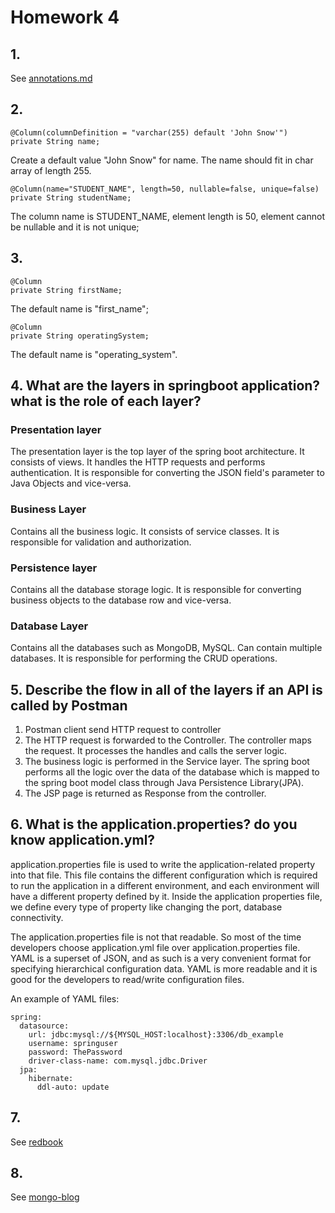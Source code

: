 # Homework 4
## 1. 
See [annotations.md](./annotations.md)

## 2. 
```
@Column(columnDefinition = "varchar(255) default 'John Snow'")
private String name;
```
Create a default value "John Snow" for name. The name should fit in char array of length 255.

```
@Column(name="STUDENT_NAME", length=50, nullable=false, unique=false)
private String studentName;
```
The column name is STUDENT_NAME, element length is 50, element cannot be nullable and it is not unique;

## 3. 
```
@Column
private String firstName;
```
The default name is "first_name";

```
@Column
private String operatingSystem;
```
The default name is "operating_system".

## 4. What are the layers in springboot application? what is the role of each layer?
### Presentation layer
The presentation layer is the top layer of the spring boot architecture. It consists of views. It handles the HTTP requests and performs authentication. It is responsible for converting the JSON field's parameter to Java Objects and vice-versa.

### Business Layer
Contains all the business logic. It consists of service classes. It is responsible for validation and authorization.

### Persistence layer
Contains all the database storage logic. It is responsible for converting business objects to the database row and vice-versa.

### Database Layer
Contains all the databases such as MongoDB, MySQL. Can contain multiple databases. It is responsible for performing the CRUD operations.

## 5. Describe the flow in all of the layers if an API is called by Postman
1. Postman client send HTTP request to controller
2. The HTTP request is forwarded to the Controller. The controller maps the request. It processes the handles and calls the server logic.
3. The business logic is performed in the Service layer. The spring boot performs all the logic over the data of the database which is mapped to the spring boot model class through Java Persistence Library(JPA).
4. The JSP page is returned as Response from the controller.

## 6. What is the application.properties? do you know application.yml?
application.properties file is used to write the application-related property into that file. This file contains the different configuration which is required to run the application in a different environment, and each environment will have a different property defined by it. Inside the application properties file, we define every type of property like changing the port, database connectivity.

The application.properties file is not that readable. So most of the time developers choose application.yml file over application.properties file. YAML is a superset of JSON, and as such is a very convenient format for specifying hierarchical configuration data. YAML is more readable and it is good for the developers to read/write configuration files.

An example of YAML files:
```
spring:
  datasource:
    url: jdbc:mysql://${MYSQL_HOST:localhost}:3306/db_example
    username: springuser
    password: ThePassword
    driver-class-name: com.mysql.jdbc.Driver
  jpa:
    hibernate:
      ddl-auto: update
```

## 7.
See [redbook](./../Coding/hw4/redbook)
## 8.
See [mongo-blog](./../Coding/hw4/mongo-blog)
